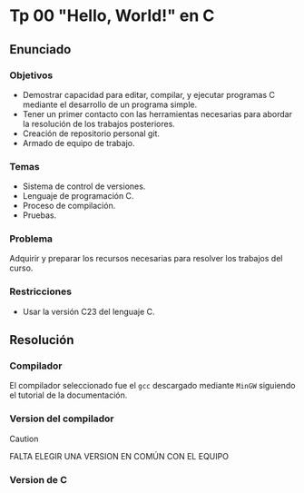 # Tp 00 "Hello, World!" en C

## Enunciado
  ### Objetivos
  - Demostrar capacidad para editar, compilar, y ejecutar programas C mediante el desarrollo de un programa simple.
  - Tener un primer contacto con las herramientas necesarias para abordar la resolución de los trabajos posteriores.
  - Creación de repositorio personal git.
  - Armado de equipo de trabajo.
  ### Temas
  - Sistema de control de versiones.  
  - Lenguaje de programación C.  
  - Proceso de compilación.  
  - Pruebas.
  ### Problema
  Adquirir y preparar los recursos necesarias para resolver los trabajos del curso.
  ### Restricciones
  - Usar la versión C23 del lenguaje C.

## Resolución
  ### Compilador
  El compilador seleccionado fue el `gcc` descargado mediante `MinGW` siguiendo el tutorial de la documentación.
  ### Version del compilador
  > [!CAUTION]
  > FALTA ELEGIR UNA VERSION EN COMÚN CON EL EQUIPO  
  ### Version de C
  
